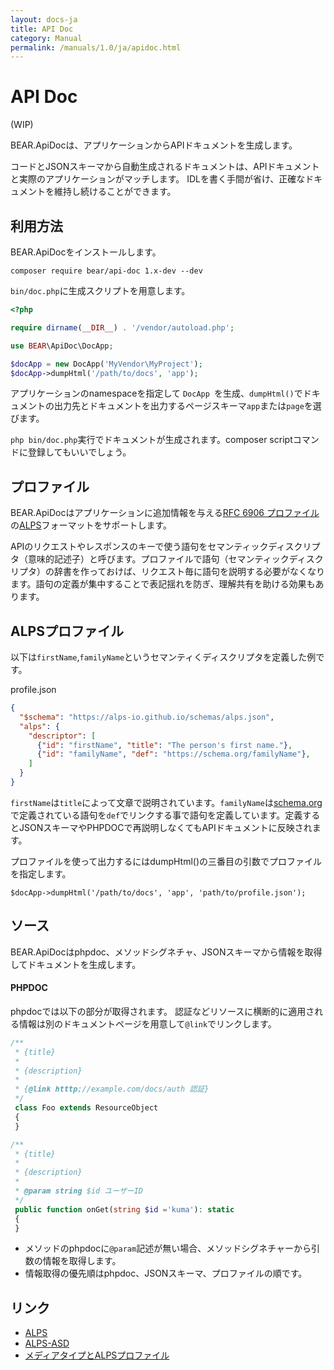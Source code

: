 ```yaml
---
layout: docs-ja
title: API Doc
category: Manual
permalink: /manuals/1.0/ja/apidoc.html
---
```

# API Doc
(WIP)

BEAR.ApiDocは、アプリケーションからAPIドキュメントを生成します。

コードとJSONスキーマから自動生成されるドキュメントは、APIドキュメントと実際のアプリケーションがマッチします。
IDLを書く手間が省け、正確なドキュメントを維持し続けることができます。

## 利用方法

BEAR.ApiDocをインストールします。

    composer require bear/api-doc 1.x-dev --dev

`bin/doc.php`に生成スクリプトを用意します。


```php
<?php

require dirname(__DIR__) . '/vendor/autoload.php';

use BEAR\ApiDoc\DocApp;

$docApp = new DocApp('MyVendor\MyProject');
$docApp->dumpHtml('/path/to/docs', 'app');
```

アプリケーションのnamespaceを指定して `DocApp `を生成、`dumpHtml()`でドキュメントの出力先とドキュメントを出力するページスキーマ`app`または`page`を選びます。

`php bin/doc.php`実行でドキュメントが生成されます。composer scriptコマンドに登録してもいいでしょう。

## プロファイル

BEAR.ApiDocはアプリケーションに追加情報を与える[RFC 6906 プロファイル](https://tools.ietf.org/html/rfc6906)の[ALPS](http://alps.io/)フォーマットをサポートします。

APIのリクエストやレスポンスのキーで使う語句をセマンティックディスクリプタ（意味的記述子）と呼びます。プロファイルで語句（セマンティックディスクリプタ）の辞書を作っておけば、リクエスト毎に語句を説明する必要がなくなります。語句の定義が集中することで表記揺れを防ぎ、理解共有を助ける効果もあります。

## ALPSプロファイル

以下は`firstName`,`familyName`というセマンティくディスクリプタを定義した例です。

profile.json

```json
{
  "$schema": "https://alps-io.github.io/schemas/alps.json",
  "alps": {
    "descriptor": [
      {"id": "firstName", "title": "The person's first name."},
      {"id": "familyName", "def": "https://schema.org/familyName"},
    ]
  }
}
```

`firstName`は`title`によって文章で説明されています。`familyName`は[schema.org](https://schema.org)で定義されている語句を`def`でリンクする事で語句を定義しています。定義するとJSONスキーマやPHPDOCで再説明しなくてもAPIドキュメントに反映されます。

プロファイルを使って出力するにはdumpHtml()の三番目の引数でプロファイルを指定します。

```
$docApp->dumpHtml('/path/to/docs', 'app', 'path/to/profile.json');
```

## ソース

BEAR.ApiDocはphpdoc、メソッドシグネチャ、JSONスキーマから情報を取得してドキュメントを生成します。

#### PHPDOC

phpdocでは以下の部分が取得されます。
認証などリソースに横断的に適用される情報は別のドキュメントページを用意して`@link`でリンクします。


```php
/**
 * {title}
 *
 * {description}
 *
 * {@link htttp;//example.com/docs/auth 認証}
 */
 class Foo extends ResourceObject
 {
 }
```

```php
/**
 * {title}
 *
 * {description}
 *
 * @param string $id ユーザーID
 */
 public function onGet(string $id ='kuma'): static
 {
 }
```

* メソッドのphpdocに`@param`記述が無い場合、メソッドシグネチャーから引数の情報を取得します。
* 情報取得の優先順はphpdoc、JSONスキーマ、プロファイルの順です。

## リンク

* [ALPS](http://alps.io/)
* [ALPS-ASD](https://github.com/koriym/app-state-diagram)
* [メディアタイプとALPSプロファイル](https://qiita.com/koriym/items/2e928efb2167d559052e)